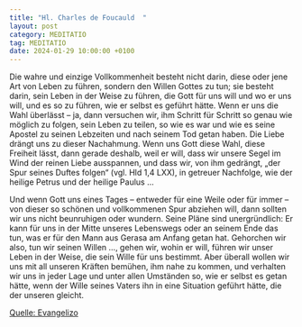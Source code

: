 ```yaml
---
title: "Hl. Charles de Foucauld  "
layout: post
category: MEDITATIO
tag: MEDITATIO
date: 2024-01-29 10:00:00 +0100
---
```

Die wahre und einzige Vollkommenheit besteht nicht darin, diese oder jene Art von Leben zu führen, sondern den Willen Gottes zu tun; sie besteht darin, sein Leben in der Weise zu führen, die Gott für uns will und wo er uns will, und es so zu führen, wie er selbst es geführt hätte.<!--more--> Wenn er uns die Wahl überlässt – ja, dann versuchen wir, ihm Schritt für Schritt so genau wie möglich zu folgen, sein Leben zu teilen, so wie es war und wie es seine Apostel zu seinen Lebzeiten und nach seinem Tod getan haben. Die Liebe drängt uns zu dieser Nachahmung. Wenn uns Gott diese Wahl, diese Freiheit lässt, dann gerade deshalb, weil er will, dass wir unsere Segel im Wind der reinen Liebe ausspannen, und dass wir, von ihm gedrängt, „der Spur seines Duftes folgen“ (vgl. Hld 1,4 LXX), in getreuer Nachfolge, wie der heilige Petrus und der heilige Paulus ... 

Und wenn Gott uns eines Tages – entweder für eine Weile oder für immer – von dieser so schönen und vollkommenen Spur abziehen will, dann sollten wir uns nicht beunruhigen oder wundern. Seine Pläne sind unergründlich: Er kann für uns in der Mitte unseres Lebenswegs oder an seinem Ende das tun, was er für den Mann aus Gerasa am Anfang getan hat. Gehorchen wir also, tun wir seinen Willen …, gehen wir, wohin er will, führen wir unser Leben in der Weise, die sein Wille für uns bestimmt. Aber überall wollen wir uns mit all unseren Kräften bemühen, ihm nahe zu kommen, und verhalten wir uns in jeder Lage und unter allen Umständen so, wie er selbst es getan hätte, wenn der Wille seines Vaters ihn in eine Situation geführt hätte, die der unseren gleicht.

[Quelle: Evangelizo](https://evangeliumtagfuertag.org/DE/gospel)